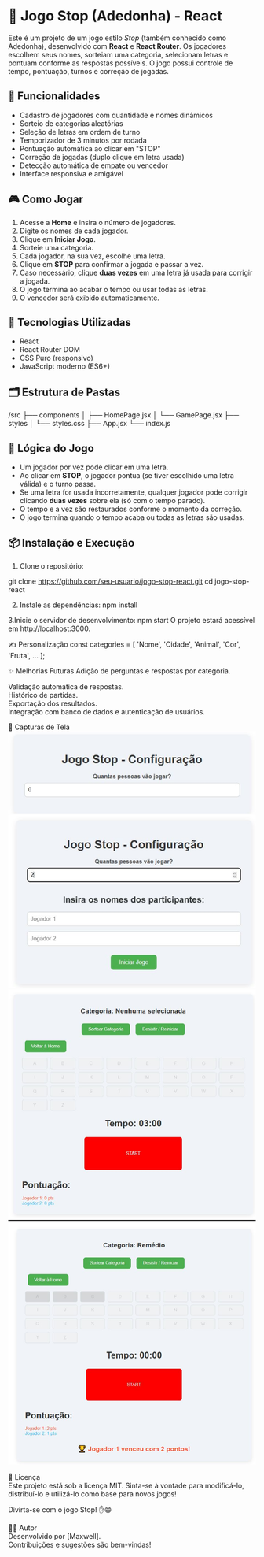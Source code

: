 # 🛑 Jogo Stop (Adedonha) - React

Este é um projeto de um jogo estilo *Stop* (também conhecido como Adedonha), desenvolvido com **React** e **React Router**. Os jogadores escolhem seus nomes, sorteiam uma categoria, selecionam letras e pontuam conforme as respostas possíveis. O jogo possui controle de tempo, pontuação, turnos e correção de jogadas.

## 🚀 Funcionalidades

- Cadastro de jogadores com quantidade e nomes dinâmicos
- Sorteio de categorias aleatórias
- Seleção de letras em ordem de turno
- Temporizador de 3 minutos por rodada
- Pontuação automática ao clicar em "STOP"
- Correção de jogadas (duplo clique em letra usada)
- Detecção automática de empate ou vencedor
- Interface responsiva e amigável

## 🎮 Como Jogar

1. Acesse a **Home** e insira o número de jogadores.
2. Digite os nomes de cada jogador.
3. Clique em **Iniciar Jogo**.
4. Sorteie uma categoria.
5. Cada jogador, na sua vez, escolhe uma letra.
6. Clique em **STOP** para confirmar a jogada e passar a vez.
7. Caso necessário, clique **duas vezes** em uma letra já usada para corrigir a jogada.
8. O jogo termina ao acabar o tempo ou usar todas as letras.
9. O vencedor será exibido automaticamente.

## 🧱 Tecnologias Utilizadas

- React
- React Router DOM
- CSS Puro (responsivo)
- JavaScript moderno (ES6+)

## 🗂️ Estrutura de Pastas
/src
├── components
│ ├── HomePage.jsx
│ └── GamePage.jsx
├── styles
│ └── styles.css
├── App.jsx
└── index.js

## 🧠 Lógica do Jogo

- Um jogador por vez pode clicar em uma letra.
- Ao clicar em **STOP**, o jogador pontua (se tiver escolhido uma letra válida) e o turno passa.
- Se uma letra for usada incorretamente, qualquer jogador pode corrigir clicando **duas vezes** sobre ela (só com o tempo parado).
- O tempo e a vez são restaurados conforme o momento da correção.
- O jogo termina quando o tempo acaba ou todas as letras são usadas.

## 📦 Instalação e Execução

1. Clone o repositório:

git clone https://github.com/seu-usuario/jogo-stop-react.git
cd jogo-stop-react

2. Instale as dependências:
npm install

3.Inicie o servidor de desenvolvimento:
npm start
O projeto estará acessível em http://localhost:3000.

✍️ Personalização
const categories = [
  'Nome', 'Cidade', 'Animal', 'Cor', 'Fruta', ...
];  

✨ Melhorias Futuras
Adição de perguntas e respostas por categoria.

Validação automática de respostas.  
Histórico de partidas.  
Exportação dos resultados.  
Integração com banco de dados e autenticação de usuários.  

📸 Capturas de Tela  
![Logo do Inicio do Jogo](https://github.com/maxwellmoura/GameStop/blob/main/src/assets/TelaInicial.JPG)  
![Logo do Escolhas dos Jogadores](https://github.com/maxwellmoura/GameStop/blob/main/src/assets/TelaEscolhas.JPG)  
![Logo do Jogo](https://github.com/maxwellmoura/GameStop/blob/main/src/assets/TelaDoJogo.JPG)  
![Logo do Vencedor](https://github.com/maxwellmoura/GameStop/blob/main/src/assets/TelaVencedor.JPG)  

📄 Licença  
Este projeto está sob a licença MIT. Sinta-se à vontade para modificá-lo, distribuí-lo e utilizá-lo como base para novos jogos!  

Divirta-se com o jogo Stop! ✋😄  

🧑‍💻 Autor  
Desenvolvido por [Maxwell].  
Contribuições e sugestões são bem-vindas!  
